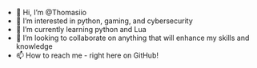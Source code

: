 - 👋 Hi, I’m @Thomasiio
- 👀 I’m interested in python, gaming, and cybersecurity
- 🌱 I’m currently learning python and Lua
- 💞️ I’m looking to collaborate on anything that will enhance my skills and knowledge
- 📫 How to reach me - right here on GitHub!

<!---
Thomasiio/Thomasiio is a ✨ special ✨ repository because its `README.md` (this file) appears on your GitHub profile.
You can click the Preview link to take a look at your changes.
--->
